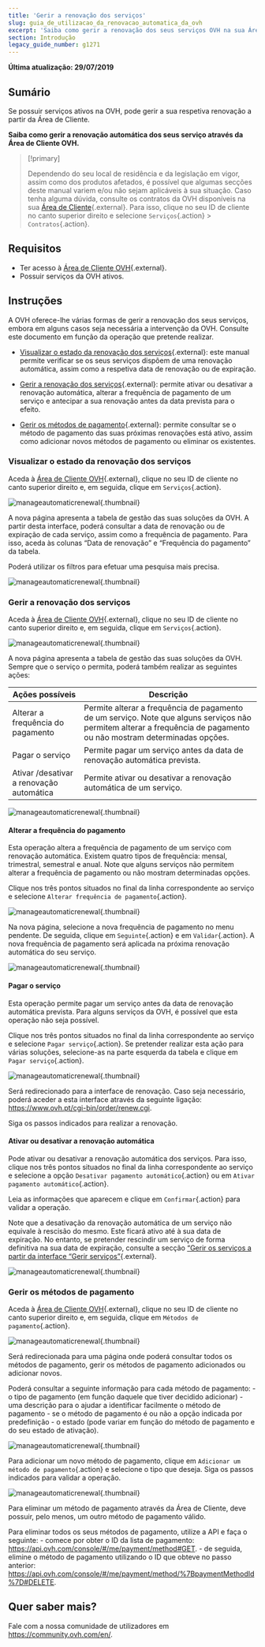 ```yaml
---
title: 'Gerir a renovação dos serviços'
slug: guia_de_utilizacao_da_renovacao_automatica_da_ovh
excerpt: 'Saiba como gerir a renovação dos seus serviços OVH na sua Área de Cliente'
section: Introdução
legacy_guide_number: g1271
---
```


**Última atualização: 29/07/2019**

## Sumário

Se possuir serviços ativos na OVH, pode gerir a sua respetiva renovação a partir da Área de Cliente.

**Saiba como gerir a renovação automática dos seus serviço através da Área de Cliente OVH.**

> [!primary]
>
> Dependendo do seu local de residência e da legislação em vigor, assim como dos produtos afetados, é possível que algumas secções deste manual variem e/ou não sejam aplicáveis à sua situação. Caso tenha alguma dúvida, consulte os contratos da OVH disponíveis na sua [Área de Cliente](https://www.ovh.com/auth/?action=gotomanager){.external}. Para isso, clique no seu ID de cliente no canto superior direito e selecione `Serviços`{.action} > `Contratos`{.action}.
>


## Requisitos

- Ter acesso à [Área de Cliente OVH](https://www.ovh.com/auth/?action=gotomanager){.external}.
- Possuir serviços da OVH ativos.

## Instruções

A OVH oferece-lhe várias formas de gerir a renovação dos seus serviços, embora em alguns casos seja necessária a intervenção da OVH. Consulte este documento em função da operação que pretende realizar.  

- [Visualizar o estado da renovação dos serviços](https://docs.ovh.pt/billing/guia_de_utilizacao_da_renovacao_automatica_da_ovh/#visualizar-o-estado-da-renovacao-dos-servicos){.external}: este manual permite verificar se os seus serviços dispõem de uma renovação automática, assim como a respetiva data de renovação ou de expiração.

- [Gerir a renovação dos serviços](https://docs.ovh.pt/billing/guia_de_utilizacao_da_renovacao_automatica_da_ovh/#gerir-a-renovacao-dos-servicos){.external}: permite ativar ou desativar a renovação automática, alterar a frequência de pagamento de um serviço e antecipar a sua renovação antes da data prevista para o efeito.

- [Gerir os métodos de pagamento](https://docs.ovh.pt/billing/guia_de_utilizacao_da_renovacao_automatica_da_ovh/#gerir-os-metodos-de-pagamento_1){.external}: permite consultar se o método de pagamento das suas próximas renovações está ativo, assim como adicionar novos métodos de pagamento ou eliminar os existentes.

### Visualizar o estado da renovação dos serviços

Aceda à [Área de Cliente OVH](https://www.ovh.com/auth/?action=gotomanager){.external}, clique no seu ID de cliente no canto superior direito e, em seguida, clique em `Serviços`{.action}.

![manageautomaticrenewal](images/manage-automatic-renewal-step1.png){.thumbnail}

A nova página apresenta a tabela de gestão das suas soluções da OVH. A partir desta interface, poderá consultar a data de renovação ou de expiração de cada serviço, assim como a frequência de pagamento. Para isso, aceda às colunas “Data de renovação” e “Frequência do pagamento” da tabela.

Poderá utilizar os filtros para efetuar uma pesquisa mais precisa.

![manageautomaticrenewal](images/manage-automatic-renewal-step2.png){.thumbnail}

### Gerir a renovação dos serviços

Aceda à [Área de Cliente OVH](https://www.ovh.com/auth/?action=gotomanager){.external}, clique no seu ID de cliente no canto superior direito e, em seguida, clique em `Serviços`{.action}.

![manageautomaticrenewal](images/manage-automatic-renewal-step1.png){.thumbnail}

A nova página apresenta a tabela de gestão das suas soluções da OVH. Sempre que o serviço o permita, poderá também realizar as seguintes ações:

|Ações possíveis|Descrição|
|---|---|
|Alterar a frequência do pagamento|Permite alterar a frequência de pagamento de um serviço. Note que alguns serviços não permitem alterar a frequência de pagamento ou não mostram determinadas opções.|
|Pagar o serviço|Permite pagar um serviço antes da data de renovação automática prevista.|
|Ativar /desativar a renovação automática|Permite ativar ou desativar a renovação automática de um serviço.|

![manageautomaticrenewal](images/manage-automatic-renewal-step3.png){.thumbnail}

#### Alterar a frequência do pagamento

Esta operação altera a frequência de pagamento de um serviço com renovação automática. Existem quatro tipos de frequência: mensal, trimestral, semestral e anual. Note que alguns serviços não permitem alterar a frequência de pagamento ou não mostram determinadas opções.

Clique nos três pontos situados no final da linha correspondente ao serviço e selecione `Alterar frequência de pagamento`{.action}.

![manageautomaticrenewal](images/manage-automatic-renewal-step4.png){.thumbnail} 

Na nova página, selecione a nova frequência de pagamento no menu pendente. De seguida, clique em `Seguinte`{.action} e em `Validar`{.action}. A nova frequência de pagamento será aplicada na próxima renovação automática do seu serviço.

![manageautomaticrenewal](images/manage-automatic-renewal-step5.png){.thumbnail} 

#### Pagar o serviço

Esta operação permite pagar um serviço antes da data de renovação automática prevista. Para alguns serviços da OVH, é possível que esta operação não seja possível.

Clique nos três pontos situados no final da linha correspondente ao serviço e selecione `Pagar serviço`{.action}. Se pretender realizar esta ação para várias soluções, selecione-as na parte esquerda da tabela e clique em `Pagar serviço`{.action}.

![manageautomaticrenewal](images/manage-automatic-renewal-step6.png){.thumbnail} 

Será redirecionado para a interface de renovação. Caso seja necessário, poderá aceder a esta interface através da seguinte ligação: <https://www.ovh.pt/cgi-bin/order/renew.cgi>. 

Siga os passos indicados para realizar a renovação.

#### Ativar ou desativar a renovação automática

Pode ativar ou desativar a renovação automática dos serviços. Para isso, clique nos três pontos situados no final da linha correspondente ao serviço e selecione a opção `Desativar pagamento automático`{.action} ou em `Ativar pagamento automático`{.action}.  

Leia as informações que aparecem e clique em `Confirmar`{.action} para validar a operação.

Note que a desativação da renovação automática de um serviço não equivale à rescisão do mesmo. Este ficará ativo até à sua data de expiração.  No entanto, se pretender rescindir um serviço de forma definitiva na sua data de expiração, consulte a secção [“Gerir os serviços a partir da interface “Gerir serviços”](https://docs.ovh.com/pt/billing/gerir-os-servicos-ovh/#gerir-os-servicos-a-partir-da-interface-gerir-servicos){.external}.

![manageautomaticrenewal](images/manage-automatic-renewal-step7.png){.thumbnail} 

### Gerir os métodos de pagamento

Aceda à [Área de Cliente OVH](https://www.ovh.com/auth/?action=gotomanager){.external}, clique no seu ID de cliente no canto superior direito e, em seguida, clique em `Métodos de pagamento`{.action}.

![manageautomaticrenewal](images/manage-automatic-renewal-step8.png){.thumbnail}

Será redirecionada para uma página onde poderá consultar todos os métodos de pagamento, gerir os métodos de pagamento adicionados ou adicionar novos.

Poderá consultar a seguinte informação para cada método de pagamento:
\- o tipo de pagamento (em função daquele que tiver decidido adicionar)
\- uma descrição para o ajudar a identificar facilmente o método de pagamento
\- se o método de pagamento é ou não a opção indicada por predefinição
\- o estado (pode variar em função do método de pagamento e do seu estado de ativação).

![manageautomaticrenewal](images/manage-automatic-renewal-step9.png){.thumbnail}

Para adicionar um novo método de pagamento, clique em `Adicionar um método de pagamento`{.action} e selecione o tipo que deseja. Siga os passos indicados para validar a operação.

![manageautomaticrenewal](images/manage-automatic-renewal-step10.png){.thumbnail}

Para eliminar um método de pagamento através da Área de Cliente, deve possuir, pelo menos, um outro método de pagamento válido.

Para eliminar todos os seus métodos de pagamento, utilize a API e faça o seguinte:
\- comece por obter o ID da lista de pagamento: <https://api.ovh.com/console/#/me/payment/method#GET>.
\- de seguida, elimine o método de pagamento utilizando o ID que obteve no passo anterior: <https://api.ovh.com/console/#/me/payment/method/%7BpaymentMethodId%7D#DELETE>.

## Quer saber mais?

Fale com a nossa comunidade de utilizadores em <https://community.ovh.com/en/>.